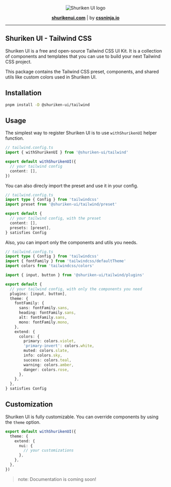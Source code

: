 <p align="center">
  <picture>
    <source media="(prefers-color-scheme: dark)" srcset="https://github.com/shuriken-ui/.github/assets/86636408/278e3026-1997-4e01-9457-20772adbce31">
    <source media="(prefers-color-scheme: light)" srcset="https://github.com/shuriken-ui/.github/assets/86636408/06f9d8e2-38aa-45b2-b91e-1c891a20e271">
    <img alt="Shuriken UI logo" src="https://github.com/shuriken-ui/.github/assets/86636408/06f9d8e2-38aa-45b2-b91e-1c891a20e271">
  </picture>
</p>


<p align="center">
  <a href="https://shurikenui.com" title="Shuriken UI website"><strong>shurikenui.com</strong></a> | 
  by <a href="https://cssninja.io" title="Our official website"><strong>cssninja.io</strong></a>
</p>

---

## Shuriken UI - Tailwind CSS 

Shuriken UI is a free and open-source Tailwind CSS UI Kit. It is a collection of components and templates that you can use to build your next Tailwind CSS project.

This package contains the Tailwind CSS preset, components, and shared utils like custom colors used in Shuriken UI.

## Installation

```bash
pnpm install -D @shuriken-ui/tailwind
```

## Usage

The simplest way to register Shuriken UI is to use `withShurikenUI` helper function.

```ts
// tailwind.config.ts
import { withShurikenUI } from '@shuriken-ui/tailwind'

export default withShurikenUI({
  // your tailwind config
  content: [],
})
```


You can also direcly import the preset and use it in your config.

```ts
// tailwind.config.ts
import type { Config } from 'tailwindcss'
import preset from '@shuriken-ui/tailwind/preset'

export default {
  // your tailwind config, with the preset
  content: [],
  presets: [preset],
} satisfies Config
```


Also, you can import only the components and utils you needs.

```ts
// tailwind.config.ts
import type { Config } from 'tailwindcss'
import { fontFamily } from 'tailwindcss/defaultTheme'
import colors from 'tailwindcss/colors'

import { input, button } from '@shuriken-ui/tailwind/plugins'

export default {
  // your tailwind config, with only the components you need
  plugins: [input, button],
  theme: {
    fontFamily: {
      sans: fontFamily.sans,
      heading: fontFamily.sans,
      alt: fontFamily.sans,
      mono: fontFamily.mono,
    },
    extend: {
      colors: {
        primary: colors.violet,
        'primary-invert': colors.white,
        muted: colors.slate,
        info: colors.sky,
        success: colors.teal,
        warning: colors.amber,
        danger: colors.rose,
      },
    },
  },
} satisfies Config
```

## Customization

Shuriken UI is fully customizable. You can override components by using the `theme` option.

```ts
export default withShurikenUI({
  theme: {
    extend: {
      nui: {
        // your customizations
      },
    },
  },
})
```

> note: Documentation is coming soon!
